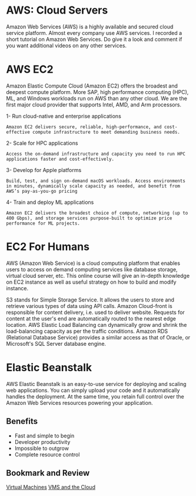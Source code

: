 # AWS: Cloud Servers

Amazon Web Services (AWS) is a highly available and secured cloud service platform. Almost every company use AWS services. I recorded a short tutorial on Amazon Web Services. Do give it a look and comment if you want additional videos on any other services.

# AWS EC2

Amazon Elastic Compute Cloud (Amazon EC2) offers the broadest and deepest compute platform. More SAP, high performance computing (HPC), ML, and Windows workloads run on AWS than any other cloud. We are the first major cloud provider that supports Intel, AMD, and Arm processors.

1- Run cloud-native and enterprise applications

    Amazon EC2 delivers secure, reliable, high-performance, and cost-effective compute infrastructure to meet demanding business needs.

2- Scale for HPC applications

    Access the on-demand infrastructure and capacity you need to run HPC applications faster and cost-effectively.

3- Develop for Apple platforms

    Build, test, and sign on-demand macOS workloads. Access environments in minutes, dynamically scale capacity as needed, and benefit from AWS’s pay-as-you-go pricing

4- Train and deploy ML applications

    Amazon EC2 delivers the broadest choice of compute, networking (up to 400 Gbps), and storage services purpose-built to optimize price performance for ML projects.

# EC2 For Humans

AWS (Amazon Web Service) is a cloud computing platform that enables users to access on demand computing services like database storage, virtual cloud server, etc. This online course will give an in-depth knowledge on EC2 instance as well as useful strategy on how to build and modify instance.

S3 stands for Simple Storage Service. It allows the users to store and retrieve various types of data using API calls. Amazon Cloud-front is responsible for content delivery, i.e. used to deliver website. Requests for content at the user's end are automatically routed to the nearest edge location. AWS Elastic Load Balancing can dynamically grow and shrink the load-balancing capacity as per the traffic conditions. Amazon RDS (Relational Database Service) provides a similar access as that of Oracle, or Microsoft's SQL Server database engine.

# Elastic Beanstalk

AWS Elastic Beanstalk is an easy-to-use service for deploying and scaling web applications. You can simply upload your code and it automatically handles the deployment. At the same time, you retain full control over the Amazon Web Services resources powering your application.

## Benefits

- Fast and simple to begin
- Developer productivity
- Impossible to outgrow
- Complete resource control

## Bookmark and Review

[Virtual Machines](https://www.youtube.com/watch?v=yIVXjl4SwVo)
[VMS and the Cloud](https://www.youtube.com/watch?v=l0DfHUWMjsU)
